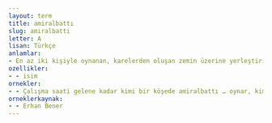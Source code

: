 ```yaml
---
layout: term
title: amiralbattı
slug: amiralbatti
letter: A
lisan: Türkçe
anlamlar:
- En az iki kişiyle oynanan, karelerden oluşan zemin üzerine yerleştirilmiş karşılıklı on geminin kuralara dayalı hamlelerle isabet ettirilmesine dayalı zekâ ve strateji oyunu
ozellikler:
- - isim
ornekler:
- - Çalışma saati gelene kadar kimi bir köşede amiralbattı … oynar, kimi incelemede karşılaştığı sorunu arkadaşları arasında tartışır, kimi fıkra anlatır.
orneklerkaynak:
- - Erhan Bener
---
```

